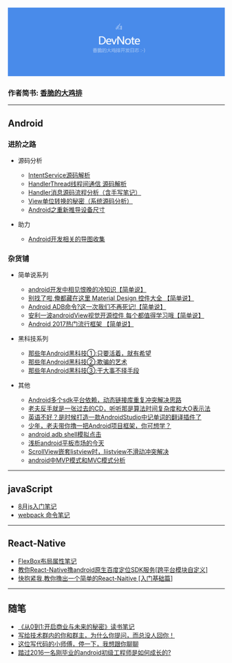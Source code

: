 
![](./img/title.png)

### 作者简书: [香脆的大鸡排](http://www.jianshu.com/u/abc8086489c7)



---
## Android

 ### 进阶之路

* 源码分析

  * [IntentService源码解析](http://www.jianshu.com/p/83d9a3e09f0a)
  * [HandlerThread线程间通信 源码解析](http://www.jianshu.com/p/69c826c8a87d)
  * [Handler消息源码流程分析（含手写笔记）](http://www.jianshu.com/p/6f25729ef62a)
  * [View单位转换的秘密（系统源码分析）](http://www.jianshu.com/p/dacef787e43c)
  * [Android之重新推导设备尺寸](http://www.jianshu.com/p/3475c0006948)

* 助力

  * [Android开发相关的导图收集](http://www.jianshu.com/p/e2b464c13815)

 ### 杂货铺


* 简单说系列

  * [android开发中相见恨晚的冷知识【简单说】](http://www.jianshu.com/p/6450b0da5876)
  * [别找了啦,俺都藏在这里 Material Design 控件大全 【简单说】](http://www.jianshu.com/p/4aaf04749f16)
  * [Android ADB命令?这一次我们不再死记!【简单说】](http://www.jianshu.com/p/56fd03f1aaae)
  * [安利一波androidView视觉开源控件 每个都值得学习哦【简单说】](http://www.jianshu.com/p/30909296ac01)
  * [Android 2017热门流行框架 【简单说】](http://www.jianshu.com/p/9d65b6eb28fe)

* 黑科技系列

  * [那些年Android黑科技①:只要活着，就有希望](http://www.jianshu.com/p/cb2deed0f2d8)
  * [那些年Android黑科技②:欺骗的艺术](http://www.jianshu.com/p/2ad105f54d07)
  * [那些年Android黑科技③:干大事不择手段](http://www.jianshu.com/p/8f9b44302139)

* 其他

  - [Android多个sdk平台依赖，动态链接库重复冲突解决思路](http://www.jianshu.com/p/a3460500a8bb)
  - [老夫反手就是一张过去的CD，听听那是算法时间复杂度和大O表示法]( http://www.jianshu.com/p/ee9400b8c50f)
  - [英语不好？是时候打造一款AndroidStudio中记单词的翻译插件了](http://www.jianshu.com/p/760c98f682ea)
  - [少年，老夫带你撸一把Android项目框架，你可想学？](http://www.jianshu.com/p/06d417b554ef)
  - [android adb shell模拟点击](http://www.jianshu.com/p/c2120e27ee4c)
  - [浅析android平板市场的今天](http://www.jianshu.com/p/464a3a1fe9be)
  - [ScrollView嵌套listview时，liistview不滑动冲突解决](http://www.jianshu.com/p/edbeab5457c3)
  - [android中MVP模式和MVC模式分析](http://www.jianshu.com/p/3196e6f8cec3)

---

## javaScript

- [8月js入门笔记](http://www.jianshu.com/p/e8194f52bf13)
- [webpack 命令笔记](http://www.jianshu.com/p/9a625c66b08a)

---
## React-Native

- [FlexBox布局属性笔记](http://www.jianshu.com/p/7a221a472c7b)
- [教你React-Native撸android原生百度定位SDK服务[跨平台模块自定义]](http://www.jianshu.com/p/670bbad853f6)
- [快抱紧我,教你撸出一个简单的React-Naitive [入门基础篇]](http://www.jianshu.com/p/35e8fadec25a)

---
 ## 随笔

- [《从0到1:开启商业与未来的秘密》读书笔记](http://www.jianshu.com/p/71b43585f04d)
- [写给技术群内的你和群主，为什么你提问，而总没人回你！](http://www.jianshu.com/p/5ed8bbda667c)
- [这位写代码的小师傅，停一下，我想跟你聊聊](http://www.jianshu.com/p/de6cee7c11d6)
- [踏过2016一名刚毕业的android初级工程师是如何成长的?](http://www.jianshu.com/p/f70fec76b349)